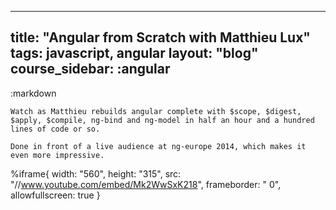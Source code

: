 ---
  title: "Angular from Scratch with Matthieu Lux"
  tags: javascript, angular
  layout: "blog"
  course_sidebar: :angular
  ---
  
  :markdown
  
    Watch as Matthieu rebuilds angular complete with $scope, $digest, $apply, $compile, ng-bind and ng-model in half an hour and a hundred lines of code or so.
  
    Done in front of a live audience at ng-europe 2014, which makes it even more impressive.
  
  %iframe{ width: "560", height: "315", src: "//www.youtube.com/embed/Mk2WwSxK218", frameborder: "  0", allowfullscreen: true }
  